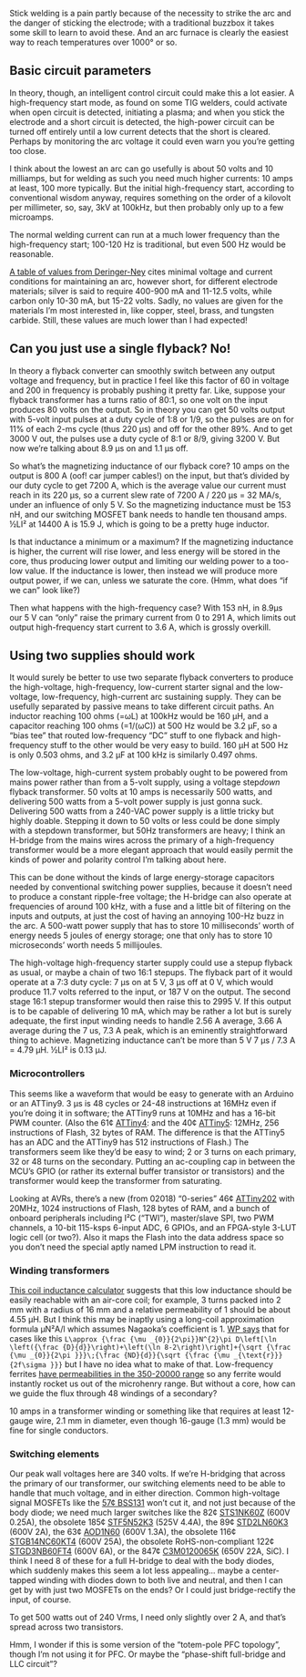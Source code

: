 Stick welding is a pain partly because of the necessity to strike the
arc and the danger of sticking the electrode; with a traditional
buzzbox it takes some skill to learn to avoid these.  And an arc
furnace is clearly the easiest way to reach temperatures over 1000° or
so.

Basic circuit parameters
------------------------

In theory, though, an intelligent control circuit could make this a
lot easier.  A high-frequency start mode, as found on some TIG
welders, could activate when open circuit is detected, initiating a
plasma; and when you stick the electrode and a short circuit is
detected, the high-power circuit can be turned off entirely until a
low current detects that the short is cleared.  Perhaps by monitoring
the arc voltage it could even warn you you’re getting too close.

I think about the lowest an arc can go usefully is about 50 volts and
10 milliamps, but for welding as such you need much higher currents:
10 amps at least, 100 more typically.  But the initial high-frequency
start, according to conventional wisdom anyway, requires something on
the order of a kilovolt per millimeter, so, say, 3kV at 100kHz, but
then probably only up to a few microamps.

The normal welding current can run at a much lower frequency than the
high-frequency start; 100-120 Hz is traditional, but even 500 Hz would
be reasonable.

[A table of values from Deringer-Ney][11] cites minimal voltage and
current conditions for maintaining an arc, however short, for
different electrode materials; silver is said to require 400-900 mA
and 11-12.5 volts, while carbon only 10-30 mA, but 15-22 volts.
Sadly, no values are given for the materials I’m most interested in,
like copper, steel, brass, and tungsten carbide.  Still, these values
are much lower than I had expected!

[11]: https://www.deringerney.com/assets/1/7/1.9.2_Arcing_Systems.pdf "p. 6"

Can you just use a single flyback?  No!
---------------------------------------

In theory a flyback converter can smoothly switch between any output
voltage and frequency, but in practice I feel like this factor of 60
in voltage and 200 in frequency is probably pushing it pretty far.
Like, suppose your flyback transformer has a turns ratio of 80:1, so
one volt on the input produces 80 volts on the output.  So in theory
you can get 50 volts output with 5-volt input pulses at a duty cycle
of 1:8 or 1/9, so the pulses are on for 11% of each 2-ms cycle (thus
220 μs) and off for the other 89%.  And to get 3000 V out, the pulses
use a duty cycle of 8:1 or 8/9, giving 3200 V.  But now we’re talking
about 8.9 μs on and 1.1 μs off.

So what’s the magnetizing inductance of our flyback core?  10 amps on
the output is 800 A (oof! car jumper cables!) on the input, but that’s
divided by our duty cycle to get 7200 A, which is the average value
our current must reach in its 220 μs, so a current slew rate of 7200 A
/ 220 μs = 32 MA/s, under an influence of only 5 V.  So the
magnetizing inductance must be 153 nH, and our switching MOSFET bank
needs to handle ten thousand amps.  ½LI² at 14400 A is 15.9 J, which
is going to be a pretty huge inductor.

Is that inductance a minimum or a maximum?  If the magnetizing
inductance is higher, the current will rise lower, and less energy
will be stored in the core, thus producing lower output and limiting
our welding power to a too-low value.  If the inductance is lower,
then instead we will produce more output power, if we can, unless we
saturate the core.  (Hmm, what does “if we can” look like?)

Then what happens with the high-frequency case?  With 153 nΗ, in 8.9μs
our 5 V can “only” raise the primary current from 0 to 291 A, which
limits out output high-frequency start current to 3.6 A, which is
grossly overkill.

Using two supplies should work
------------------------------

It would surely be better to use two separate flyback converters to
produce the high-voltage, high-frequency, low-current starter signal
and the low-voltage, low-frequency, high-current arc sustaining
supply.  They can be usefully separated by passive means to take
different circuit paths.  An inductor reaching 100 ohms (=ωL) at
100kHz would be 160 μH, and a capacitor reaching 100 ohms (=1/(ωC)) at
500 Hz would be 3.2 μF, so a “bias tee” that routed low-frequency “DC”
stuff to one flyback and high-frequency stuff to the other would be
very easy to build.  160 μH at 500 Hz is only 0.503 ohms, and 3.2 μF
at 100 kHz is similarly 0.497 ohms.

The low-voltage, high-current system probably ought to be powered from
mains power rather than from a 5-volt supply, using a voltage
step*down* flyback transformer.  50 volts at 10 amps is necessarily
500 watts, and delivering 500 watts from a 5-volt power supply is just
gonna suck.  Delivering 500 watts from a 240-VAC power supply is a
little tricky but highly doable.  Stepping it down to 50 volts or less
could be done simply with a stepdown transformer, but 50Hz
transformers are heavy; I think an H-bridge from the mains wires
across the primary of a high-frequency transformer would be a more
elegant approach that would easily permit the kinds of power and
polarity control I’m talking about here.

This can be done without the kinds of large energy-storage capacitors
needed by conventional switching power supplies, because it doesn’t
need to produce a constant ripple-free voltage; the H-bridge can also
operate at frequencies of around 100 kHz, with a fuse and a little bit
of filtering on the inputs and outputs, at just the cost of having an
annoying 100-Hz buzz in the arc.  A 500-watt power supply that has to
store 10 milliseconds’ worth of energy needs 5 joules of energy
storage; one that only has to store 10 microseconds’ worth needs 5
millijoules.

The high-voltage high-frequency starter supply could use a stepup
flyback as usual, or maybe a chain of two 16:1 stepups.  The flyback
part of it would operate at a 7:3 duty cycle: 7 μs on at 5 V, 3 μs off
at 0 V, which would produce 11.7 volts referred to the input, or 187 V
on the output.  The second stage 16:1 stepup transformer would then
raise this to 2995 V.  If this output is to be capable of delivering
10 mA, which may be rather a lot but is surely adequate, the first
input winding needs to handle 2.56 A average, 3.66 A average during
the 7 us, 7.3 A peak, which is an eminently straightforward thing to
achieve.  Magnetizing inductance can’t be more than 5 V 7 μs / 7.3 A =
4.79 μH.  ½LI² is 0.13 μJ.

### Microcontrollers ###

This seems like a waveform that would be easy to generate with an
Arduino or an ATTiny9.  3 μs is 48 cycles or 24-48 instructions at
16MHz even if you’re doing it in software; the ATTiny9 runs at 10MHz
and has a 16-bit PWM counter.  (Also the 61¢ [ATTiny4][0]: and the
40¢ [ATTiny5][1]: 12MHz, 256 instructions of Flash, 32 bytes of RAM.
The difference is that the ATTiny5 has an ADC and the ATTiny9 has 512
instructions of Flash.)  The transformers seem like they’d be easy to
wind; 2 or 3 turns on each primary, 32 or 48 turns on the secondary.
Putting an ac-coupling cap in between the MCU’s GPIO (or rather its
external buffer transistor or transistors) and the transformer would
keep the transformer from saturating.

Looking at AVRs, there’s a new (from 02018) “0-series” 46¢
[ATTiny202][5] with 20MHz, 1024 instructions of Flash, 128 bytes of
RAM, and a bunch of onboard peripherals including I²C (“TWI”),
master/slave SPI, two PWM channels, a 10-bit 115-ksps 6-input ADC, 6
GPIOs, and an FPGA-style 3-LUT logic cell (or two?).  Also it maps the
Flash into the data address space so you don’t need the special aptly
named LPM instruction to read it.

[0]: https://www.digikey.com/en/products/detail/microchip-technology/ATTINY4-MAHR/2271064
[1]: https://www.digikey.com/en/products/detail/microchip-technology/ATTINY5-TSHR/2238294
[5]: https://www.digikey.com/en/products/detail/microchip-technology/ATTINY202-SSN/9947534

### Winding transformers ###

[This coil inductance calculator][2] suggests that this low inductance
should be easily reachable with an air-core coil; for example, 3 turns
packed into 2 mm with a radius of 16 mm and a relative permeability of
1 should be about 4.55 μH.  But I think this may be inaptly using a
long-coil approximation formula μN²A/l which assumes Nagaoka’s
coefficient is 1.  [WP says][3] that for cases like this `L\approx
{\frac {\mu _{0}}{2\pi}}N^{2}\pi D\left[\ln \left({\frac
{D}{d}}\right)+\left(\ln 8-2\right)\right]+{\sqrt {\frac {\mu
_{0}}{2\pi }}}\;{\frac {ND}{d}}{\sqrt {\frac {\mu
_{\text{r}}}{2f\sigma }}}` but I have no idea what to make of that.
Low-frequency ferrites [have permeabilities in the 350-20000 range][4]
so any ferrite would instantly rocket us out of the microhenry range.
But without a core, how can we guide the flux through 48 windings of a
secondary?

[2]: https://www.allaboutcircuits.com/tools/coil-inductance-calculator/
[3]: https://en.wikipedia.org/wiki/Inductor#Inductance_formulas
[4]: https://en.wikipedia.org/wiki/Permeability_(electromagnetism)#Values_for_some_common_materials

10 amps in a transformer winding or something like that requires at
least 12-gauge wire, 2.1 mm in diameter, even though 16-gauge (1.3 mm)
would be fine for single conductors.

### Switching elements ###

Our peak wall voltages here are 340 volts.  If we’re H-bridging that
across the primary of our transformer, our switching elements need to
be able to handle that much voltage, and in either direction.  Common
high-voltage signal MOSFETs like the [57¢ BSS131][12] won’t cut it,
and not just because of the body diode; we need much larger switches
like the 82¢ [STS1NK60Z][13] (600V 0.25A), the obsolete 185¢
[STF5N52K3][14] (525V 4.4A), the 89¢ [STD2LN60K3][15] (600V 2A), the
63¢ [AOD1N60][16] (600V 1.3A), the obsolete 116¢ [STGB14NC60KT4][17]
(600V 25A), the obsolete RoHS-non-compliant 122¢ [STGD3NB60FT4][18]
(600V 6A), or the 847¢ [C3M0120065K][19] (650V 22A, SiC).  I think I
need 8 of these for a full H-bridge to deal with the body diodes,
which suddenly makes this seem a lot less appealing... maybe a
center-tapped winding with diodes down to both live and neutral, and
then I can get by with just two MOSFETs on the ends?  Or I could just
bridge-rectify the input, of course.

[12]: https://www.digikey.com/en/products/detail/infineon-technologies/BSS131H6327XTSA1/2783458
[13]: https://www.digikey.com/en/products/detail/stmicroelectronics/STS1NK60Z/1039725
[14]: https://www.digikey.com/en/products/detail/stmicroelectronics/STF5N52K3/2682995
[15]: https://www.digikey.com/en/products/detail/stmicroelectronics/STD2LN60K3/3711342
[16]: https://www.digikey.com/en/products/detail/alpha-omega-semiconductor-inc/AOD1N60/2353844
[17]: https://www.digikey.com/en/products/detail/stmicroelectronics/STGB14NC60KT4/1299900
[18]: https://www.digikey.com/en/products/detail/stmicroelectronics/STGD3NB60FT4/603475
[19]: https://www.digikey.com/en/products/detail/cree-wolfspeed/C3M0120065K/13906976

To get 500 watts out of 240 Vrms, I need only slightly over 2 A, and
that’s spread across two transistors.

Hmm, I wonder if this is some version of the “totem-pole PFC
topology”, though I’m not using it for PFC.  Or maybe the “phase-shift
full-bridge and LLC circuit”?
